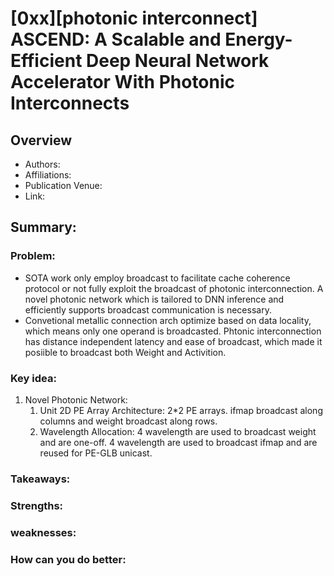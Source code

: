 # [0xx][photonic interconnect] ASCEND: A Scalable and Energy-Efficient Deep Neural Network Accelerator With Photonic Interconnects
## Overview
* Authors:
* Affiliations: 
* Publication Venue: 
* Link: []()
## Summary: 
### Problem:
- SOTA work only employ broadcast to facilitate cache coherence protocol or not fully exploit the broadcast of photonic interconnection. A novel photonic network which is tailored to DNN
inference and efficiently supports broadcast communication is necessary.
- Convetional metallic connection arch optimize based on data locality, which means only one operand is broadcasted. Phtonic interconnection has distance independent latency and ease of broadcast, which made it posiible to broadcast both Weight and Activition.


### Key idea: 
1. Novel Photonic Network:
    1. Unit 2D PE Array Architecture: 2*2 PE arrays. ifmap broadcast along columns and weight broadcast along rows.
    2. Wavelength Allocation: 4 wavelength are used to broadcast weight and are one-off. 4 wavelength are used to broadcast ifmap and are reused for PE-GLB unicast. 
### Takeaways: 
### Strengths: 
### weaknesses: 
### How can you do better:

